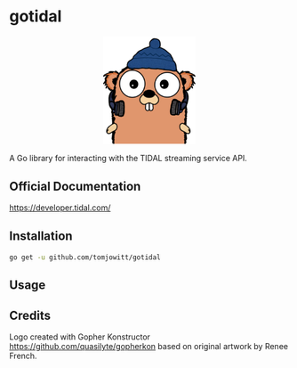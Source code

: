 # gotidal

<p align="center" width="100%">
    <img width="33%" src="assets/gotidal.png">
</p>

A Go library for interacting with the TIDAL streaming service API.

## Official Documentation

<https://developer.tidal.com/>

## Installation

```bash
go get -u github.com/tomjowitt/gotidal
```

## Usage

## Credits

Logo created with Gopher Konstructor <https://github.com/quasilyte/gopherkon> based on original artwork
by Renee French.
